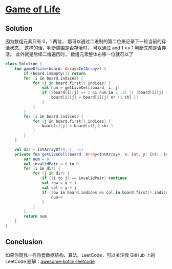 # [Game of Life][title]

## Solution
因为数组元素只有 0，1 两位， 那可以通过二进制的第二位来记录下一轮当前的存活状态，
这样的话，判断周围是否存活时， 可以通过 and 1 == 1 判断先前是否存活。
此外就是后续二维遍历时， 数组元素整体右移一位就可以了

```kotlin
class Solution {
    fun gameOfLife(board: Array<IntArray>) {
        if (board.isEmpty()) return
        for (i in board.indices) {
            for (j in board.first().indices) {
                val num = getLiveCell(board, i, j)
                if ((board[i][j] == 1 && num in 2..3) || (board[i][j] == 0 && num == 3)) {
                    board[i][j] = board[i][j] or (1 shl 1)
                }
            }
        }
        for (i in board.indices) {
            for (j in board.first().indices) {
                board[i][j] = board[i][j] shr 1
            }
        }
    }

    val dir = intArrayOf(0, 1, -1)
    private fun getLiveCell(board: Array<IntArray>, x: Int, y: Int): Int {
        var num = 0
        val invalidPair = 0 to 0
        for (i in dir) {
            for (j in dir) {
                if ((i to j) == invalidPair) continue
                val row = x + i
                val col = y + j
                if (row in board.indices && col in board.first().indices && (board[row][col] and 1) == 1) {
                    num++
                }
            }
        }
        return num
    }
}
```

## Conclusion

如果你同我一样热爱数据结构、算法、LeetCode，可以关注我 GitHub 上的 LeetCode 题解：[awesome-kotlin-leetcode][akl]



[title]: https://leetcode.cn/problems/game-of-life/description/
[akl]: https://github.com/NightXlt/awesome-kotlin-leetcode

